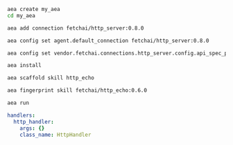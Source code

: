 ``` bash
aea create my_aea
cd my_aea
```
``` bash
aea add connection fetchai/http_server:0.8.0
```
``` bash
aea config set agent.default_connection fetchai/http_server:0.8.0
```
``` bash
aea config set vendor.fetchai.connections.http_server.config.api_spec_path "../examples/http_ex/petstore.yaml"
```
``` bash
aea install
```
``` bash
aea scaffold skill http_echo
```
``` bash
aea fingerprint skill fetchai/http_echo:0.6.0
```
``` bash
aea run
```
``` yaml
handlers:
  http_handler:
    args: {}
    class_name: HttpHandler
```